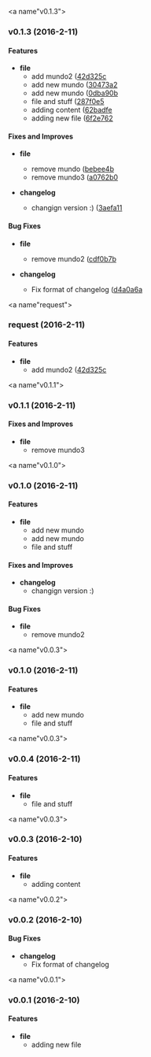 <a name"v0.1.3"></a>
### v0.1.3 (2016-2-11)

#### Features
* **file**
  * add mundo2 ([42d325c](https://github.com/japier/tags/commits/42d325c)
  * add new mundo ([30473a2](https://github.com/japier/tags/commits/30473a2)
  * add new mundo ([0dba90b](https://github.com/japier/tags/commits/0dba90b)
  * file and stuff ([287f0e5](https://github.com/japier/tags/commits/287f0e5)
  * adding content ([62badfe](https://github.com/japier/tags/commits/62badfe)
  * adding new file ([6f2e762](https://github.com/japier/tags/commits/6f2e762)

#### Fixes and Improves
* **file**
  * remove mundo ([bebee4b](https://github.com/japier/tags/commits/bebee4b)
  * remove mundo3 ([a0762b0](https://github.com/japier/tags/commits/a0762b0)

* **changelog**
  * changign version :) ([3aefa11](https://github.com/japier/tags/commits/3aefa11)

#### Bug Fixes
* **file**
  * remove mundo2 ([cdf0b7b](https://github.com/japier/tags/commits/cdf0b7b)

* **changelog**
  * Fix format of changelog ([d4a0a6a](https://github.com/japier/tags/commits/d4a0a6a)

<a name"request"></a>
### request (2016-2-11)

#### Features
* **file**
  * add mundo2 ([42d325c](https://github.com/japier/tags.git
)

<a name"v0.1.1"></a>
### v0.1.1 (2016-2-11)

#### Fixes and Improves
* **file**
  * remove mundo3

<a name"v0.1.0"></a>
### v0.1.0 (2016-2-11)

#### Features
* **file**
  * add new mundo
  * add new mundo
  * file and stuff

#### Fixes and Improves
* **changelog**
  * changign version :)

#### Bug Fixes
* **file**
  * remove mundo2

<a name"v0.0.3"></a>
### v0.1.0 (2016-2-11)

#### Features
* **file**
  * add new mundo
  * file and stuff

<a name"v0.0.3"></a>
### v0.0.4 (2016-2-11)

#### Features
* **file**
  * file and stuff

<a name"v0.0.3"></a>
### v0.0.3 (2016-2-10)

#### Features
* **file**
  * adding content

<a name"v0.0.2"></a>
### v0.0.2 (2016-2-10)

#### Bug Fixes
* **changelog**
  * Fix format of changelog

<a name"v0.0.1"></a>
###  v0.0.1 (2016-2-10)

#### Features
* **file**
  * adding new file

